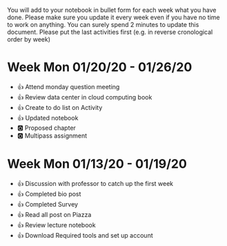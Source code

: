 You will add to your notebook in bullet form for each week what you have done. 
Please make sure you update it every week even if you have no time to work on 
anything. You can surely spend 2 minutes to update this document. Please put 
the last activities first (e.g. in reverse cronological order by week)

# Week Mon 01/20/20 - 01/26/20

* :+1: Attend monday question meeting
* :+1: Review data center in cloud computing book
* :+1: Create to do list on Activity 
* :+1: Updated notebook
* :o2: Proposed chapter 
* :o2: Multipass assignment

# Week Mon 01/13/20 - 01/19/20

* :+1: Discussion with professor to catch up the first week
* :+1: Completed bio post 
* :+1: Completed Survey
* :+1: Read all post on Piazza 
* :+1: Review lecture notebook 
* :+1: Download Required tools and set up account


